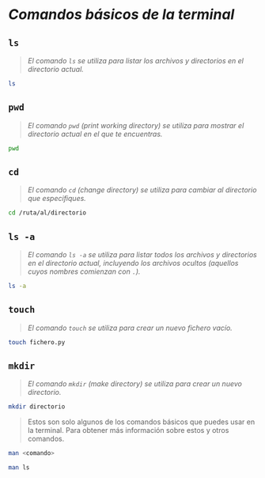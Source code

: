 # ***Comandos básicos de la terminal***

## **`ls`**

> *El comando `ls` se utiliza para listar los archivos y directorios en el directorio actual.*

```bash
ls
```

## **`pwd`**

> *El comando `pwd` (print working directory) se utiliza para mostrar el directorio actual en el que te encuentras.*

```bash
pwd
```

## **`cd`**

> *El comando `cd` (change directory) se utiliza para cambiar al directorio que especifiques.*

```bash
cd /ruta/al/directorio
```

## **`ls -a`**

> *El comando `ls -a` se utiliza para listar todos los archivos y directorios en el directorio actual, incluyendo los archivos ocultos (aquellos cuyos nombres comienzan con `.`).*

```bash
ls -a
```

## **`touch`**

> *El comando `touch` se utiliza para crear un nuevo fichero vacío.*

```bash
touch fichero.py
```

## **`mkdir`**

> *El comando `mkdir` (make directory) se utiliza para crear un nuevo directorio.*

```bash
mkdir directorio
```

> Estos son solo algunos de los comandos básicos que puedes usar en la terminal. Para obtener más información sobre estos y otros comandos.

```bash
man <comando>
```

```bash
man ls
```
